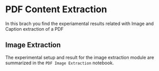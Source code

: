 # PDF Content Extraction 
In this brach you find the experiamental results related with Image and Caption extraction of a PDF

## Image Extraction

The experimental setup and result for the image extraction module are summarized in the `PDF Image Extraction` notebook.